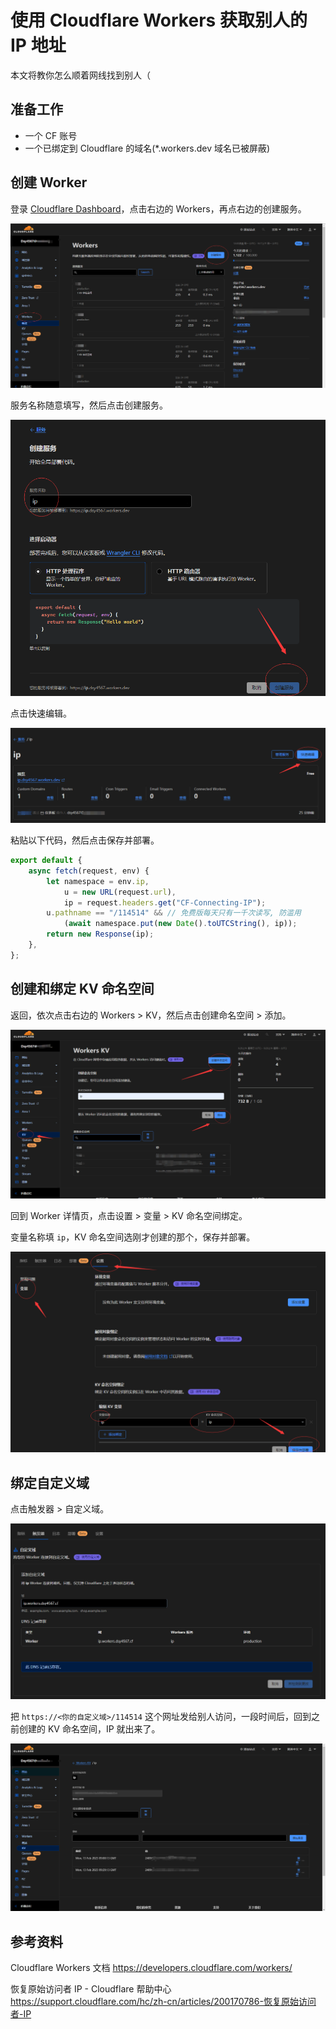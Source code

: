 # 使用 Cloudflare Workers 获取别人的 IP 地址

本文将教你怎么顺着网线找到别人（

<!-- more -->

## 准备工作

-   一个 CF 账号
-   一个已绑定到 Cloudflare 的域名(\*.workers.dev 域名已被屏蔽)

## 创建 Worker

登录 [Cloudflare Dashboard](https://dash.cloudflare.com/)，点击右边的 Workers，再点右边的创建服务。

![s:1680x878 Workers 面板](/blog-md/cf-workers-ip/img/workers.png)

服务名称随意填写，然后点击创建服务。

![s:935x821 创建服务](/blog-md/cf-workers-ip/img/%E5%88%9B%E5%BB%BA%E6%9C%8D%E5%8A%A1.png)

点击快速编辑。

![s:1304x393 管理面板](/blog-md/cf-workers-ip/img/%E7%AE%A1%E7%90%86%E9%9D%A2%E6%9D%BF.png)

粘贴以下代码，然后点击保存并部署。

```JavaScript
export default {
    async fetch(request, env) {
        let namespace = env.ip,
            u = new URL(request.url),
            ip = request.headers.get("CF-Connecting-IP");
        u.pathname == "/114514" && // 免费版每天只有一千次读写, 防滥用
            (await namespace.put(new Date().toUTCString(), ip));
        return new Response(ip);
    },
};

```

## 创建和绑定 KV 命名空间

返回，依次点击右边的 Workers > KV，然后点击创建命名空间 > 添加。

![s:1656x891 KV](/blog-md/cf-workers-ip/img/kv.png)

回到 Worker 详情页，点击设置 > 变量 > KV 命名空间绑定。

变量名称填 `ip`，KV 命名空间选刚才创建的那个，保存并部署。

![s:1322x842 设置页](/blog-md/cf-workers-ip/img/%E8%AE%BE%E7%BD%AE.png)

## 绑定自定义域

点击触发器 > 自定义域。

![s:1294x722 自定义域](/blog-md/cf-workers-ip/img/%E8%87%AA%E5%AE%9A%E4%B9%89%E5%9F%9F.png)

把 `https://<你的自定义域>/114514` 这个网址发给别人访问，一段时间后，回到之前创建的 KV 命名空间，IP 就出来了。

![s:1680x895 KV 命名空间管理面板](/blog-md/cf-workers-ip/img/ip.png)

## 参考资料

Cloudflare Workers 文档 <https://developers.cloudflare.com/workers/>

恢复原始访问者 IP - Cloudflare 帮助中心 <https://support.cloudflare.com/hc/zh-cn/articles/200170786-恢复原始访问者-IP>
